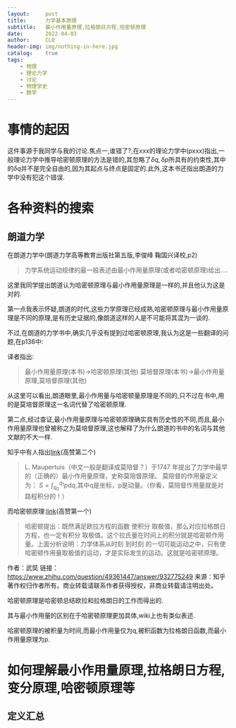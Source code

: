 ```yaml
---
layout:     post
title:      力学基本原理
subtitle:   最小作用量原理,拉格朗日方程,哈密顿原理
date:       2022-04-03
author:     CLQ
header-img: img/nothing-in-here.jpg
catalog:    true
tags:
    - 物理
    - 理论力学
    - 讨论
    - 物理学史
    - 数学
---
```


# 事情的起因

这件事源于我同学与我的讨论.焦点一,谁错了?,在xxx的理论力学中(pxxx)指出,一般理论力学中推导哈密顿原理的方法是错的,其忽略了$\delta q,\delta p$所具有的约束性,其中的$\delta q$并不是完全自由的,因为其起点与终点是固定的.此外,这本书还指出朗道的力学中没有犯这个错误.

# 各种资料的搜索

## 朗道力学

在朗道力学中(朗道力学高等教育出版社第五版,李俊峰 鞠国兴译校,p2)

> 力学系统运动规律的最一般表述由最小作用量原理(或者哈密顿原理)给出....

这里我同学提出朗道认为哈密顿原理与最小作用量原理是一样的,并且他认为这是对的.

第一点我表示怀疑,朗道的时代,这些力学原理已经成熟,哈密顿原理与最小作用量原理是不同的原理,是有历史证据的,像朗道这样的人是不可能将其混为一谈的.

不过,在朗道的力学书中,确实几乎没有提到过哈密顿原理,我认为这是一些翻译的问题,在p136中:

译者指出:

> 最小作用量原理(本书)->哈密顿原理(其他)
> 莫培督原理(本书)->最小作用量原理,莫培督原理(其他)

从这里可以看出,朗道眼里,最小作用量与哈密顿量原理是不同的,只不过在书中,用的是莫培督原理这一名词代替了哈密顿原理.

第二点,经过查证,最小作用量原理与哈密顿原理确实具有历史性的不同,而且,最小作用量原理也曾被称之为莫培督原理,这也解释了为什么朗道的书中的名词与其他文献的不大一样.

知乎中有人指出[link](https://www.zhihu.com/question/49361447)(高赞第二个)

> L. Maupertuis（中文一般是翻译成莫陪督？）于1747 年提出了力学中最早的（正确的）最小作用量原理，史称莫陪督原理。
> 莫陪督的作用量定义为：
> $S=\int_{q_0}^{q_1}p\mathrm{d}q$,其中q是坐标，p是动量。（你看，莫陪督作用量就是对路程积分的！）

而哈密顿原理:[link](https://www.zhihu.com/question/49361447)(高赞第一个)

> 哈密顿提出：既然满足欧拉方程的函数  使积分  取极值，那么对应拉格朗日方程，也一定有积分  取极值。这个拉氏量在时间上的积分就是哈密顿作用量。上面分析说明：力学体系从时刻  到时刻  的一切可能运动之中，只有使哈密顿作用量取极值的运动，才是实际发生的运动。这就是哈密顿原理。

作者：武奘
链接：https://www.zhihu.com/question/49361447/answer/932775249
来源：知乎
著作权归作者所有。商业转载请联系作者获得授权，非商业转载请注明出处。

哈密顿原理是哈密顿总结欧拉和拉格朗日的工作而得出的.

其与最小作用量的区别在于哈密顿原理更加具体,wiki上也有类似表述.

哈密顿原理的被积量为时间,而最小作用量仅为q,被积函数为拉格朗日函数,而最小作用量原理为p.

# 如何理解最小作用量原理,拉格朗日方程,变分原理,哈密顿原理等

## 定义汇总

